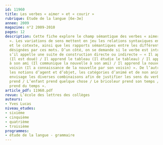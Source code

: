 ```yaml
---
id: 11960
title: Les verbes « aimer » et « courir »
rubrique: Étude de la langue [6e-3e]
annee: 2009
magazine: n°2 2009-2010
pages: 12
description: Cette fiche explore le champ sémantique des verbes « aimer » et « courir
  ». Les variations de sens mettent en jeu les relations syntaxiques entre le verbe
  et le cotexte, ainsi que les rapports sémantiques entre les différentes notions
  désignées par ces mots. D’un côté, on se demande si le verbe est intransitif ou
  s’il appelle une suite de construction directe ou indirecte – « Il apprend bien
  (Il est doué) / Il apprend le tableau (Il étudie le tableau) / Il apprend la nouvelle
  à son ami (Il communique la nouvelle à son ami) / Il apprend la nouvelle de son
  voisin (Il a connaissance de la nouvelle par son voisin) ». De l’autre, on distingue
  les notions d’agent et d’objet, les catégories d’animé et de non animé, et l’on
  envisage les diverses combinaisons afin de justifier les sens du verbe – « Le ciment
  prend / L’enfant prend quelque chose / Le bricoleur prend son temps / La réparation
  prend du temps ».
article_pdf: 11960.pdf
revue: L’école des lettres des collèges
auteurs:
- Yves Lucas
niveau_etudes:
- sixième
- cinquième
- quatrième
- troisième
programmes:
- étude de la langue - grammaire
---
```

